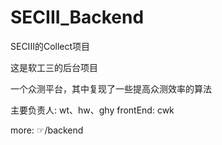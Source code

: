 # SECIII_Backend
SECIII的Collect项目

这是软工三的后台项目

一个众测平台，其中复现了一些提高众测效率的算法

主要负责人: wt、hw、ghy frontEnd: cwk

more: ☞/backend
